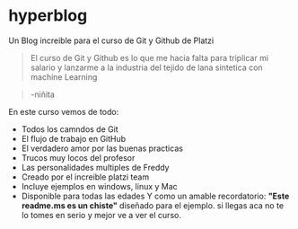 # hyperblog
Un Blog increible para el curso de Git y Github de Platzi

> El curso de Git y Github es lo que me hacia falta para triplicar mi salario y lanzarme a la industria del tejido de lana sintetica con machine Learning

>-niñita

En este curso vemos de todo:
* Todos los camndos de Git
* El flujo de trabajo en GitHub
* El verdadero amor por las buenas practicas
* Trucos muy locos del profesor
* Las personalidades multiples de Freddy
* Creado por el increible platzi team
* Incluye ejemplos en windows, linux y Mac
* Disponible para todas las edades
Y como un amable recordatorio: **"Este readme.ms es un chiste"** diseñado para el ejemplo. si llegas aca no te lo tomes en serio y mejor ve a ver el curso.